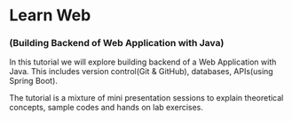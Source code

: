 # Learn Web
### (Building Backend of Web Application with Java)

In this tutorial we will explore building backend of a Web Application with Java. This includes version control(Git & GitHub), databases, APIs(using Spring Boot).

The tutorial is a mixture of mini presentation sessions to explain theoretical concepts, sample codes and hands on lab exercises.